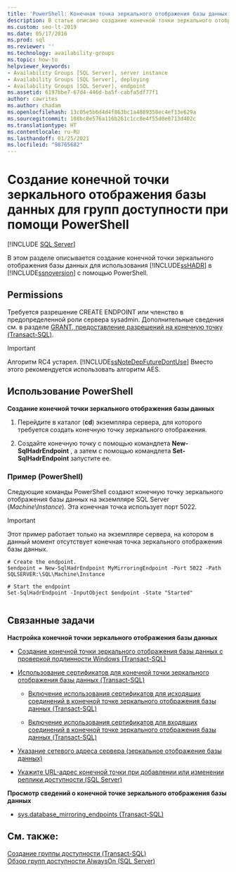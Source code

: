 ```yaml
---
title: 'PowerShell: Конечная точка зеркального отображения базы данных для групп доступности'
description: В статье описано создание конечной точки зеркального отображения базы данных для групп доступности Always On при помощи PowerShell
ms.custom: seo-lt-2019
ms.date: 05/17/2016
ms.prod: sql
ms.reviewer: ''
ms.technology: availability-groups
ms.topic: how-to
helpviewer_keywords:
- Availability Groups [SQL Server], server instance
- Availability Groups [SQL Server], deploying
- Availability Groups [SQL Server], endpoint
ms.assetid: 6197bbe7-67d4-446d-ba5f-cabfa5df77f1
author: cawrites
ms.author: chadam
ms.openlocfilehash: 13c05e5b6d4d4f863bc1a4889358ec4ef13e629a
ms.sourcegitcommit: 108bc8e576a116b261c1cc8e4f55d0e0713d402c
ms.translationtype: HT
ms.contentlocale: ru-RU
ms.lasthandoff: 01/25/2021
ms.locfileid: "98765682"
---
```

# <a name="create-a-database-mirroring-endpoint-for-an-availability-group-using-powershell"></a>Создание конечной точки зеркального отображения базы данных для групп доступности при помощи PowerShell
[!INCLUDE [SQL Server](../../../includes/applies-to-version/sqlserver.md)]

  В этом разделе описывается создание конечной точки зеркального отображения базы данных для использования [!INCLUDE[ssHADR](../../../includes/sshadr-md.md)] в [!INCLUDE[ssnoversion](../../../includes/ssnoversion-md.md)] с помощью PowerShell.  
  

  
##  <a name="permissions"></a><a name="Permissions"></a> Permissions  
 Требуется разрешение CREATE ENDPOINT или членство в предопределенной роли сервера sysadmin. Дополнительные сведения см. в разделе [GRANT, предоставление разрешений на конечную точку (Transact-SQL)](../../../t-sql/statements/grant-endpoint-permissions-transact-sql.md).  

> [!IMPORTANT]  
>  Алгоритм RC4 устарел. [!INCLUDE[ssNoteDepFutureDontUse](../../../includes/ssnotedepfuturedontuse-md.md)] Вместо этого рекомендуется использовать алгоритм AES.  
  
##  <a name="using-powershell"></a><a name="PowerShellProcedure"></a> Использование PowerShell  
 **Создание конечной точки зеркального отображения базы данных**  
  
1.  Перейдите в каталог (**cd**) экземпляра сервера, для которого требуется создать конечную точку зеркального отображения.  
  
2.  Создайте конечную точку с помощью командлета **New-SqlHadrEndpoint** , а затем с помощью командлета **Set-SqlHadrEndpoint** запустите ее.  
  
###  <a name="example-powershell"></a><a name="PShellExample"></a> Пример (PowerShell)  
 Следующие команды PowerShell создают конечную точку зеркального отображения базы данных на экземпляре SQL Server (*Machine*\\*Instance*). Эта конечная точка использует порт 5022.  
  
> [!IMPORTANT]  
>  Этот пример работает только на экземпляре сервера, на котором в данный момент отсутствует конечная точка зеркального отображения базы данных.  
  
```  
# Create the endpoint.  
$endpoint = New-SqlHadrEndpoint MyMirroringEndpoint -Port 5022 -Path SQLSERVER:\SQL\Machine\Instance  
  
# Start the endpoint  
Set-SqlHadrEndpoint -InputObject $endpoint -State "Started"  
  
```  
  
##  <a name="related-tasks"></a><a name="RelatedTasks"></a> Связанные задачи  
 **Настройка конечной точки зеркального отображения базы данных**  
  
-   [Создание конечной точки зеркального отображения базы данных с проверкой подлинности Windows (Transact-SQL)](../../../database-engine/database-mirroring/create-a-database-mirroring-endpoint-for-windows-authentication-transact-sql.md)  
  
-   [Использование сертификатов для конечной точки зеркального отображения базы данных (Transact-SQL)](../../../database-engine/database-mirroring/use-certificates-for-a-database-mirroring-endpoint-transact-sql.md)  
  
    -   [Включение использования сертификатов для исходящих соединений в конечной точке зеркального отображения базы данных (Transact-SQL)](../../../database-engine/database-mirroring/database-mirroring-use-certificates-for-outbound-connections.md)  
  
    -   [Включение использования сертификатов для входящих соединений в конечной точке зеркального отображения базы данных (Transact-SQL)](../../../database-engine/database-mirroring/database-mirroring-use-certificates-for-inbound-connections.md)  
  
-   [Указание сетевого адреса сервера (зеркальное отображение базы данных)](../../../database-engine/database-mirroring/specify-a-server-network-address-database-mirroring.md)  
  
-   [Укажите URL-адрес конечной точки при добавлении или изменении реплики доступности (SQL Server)](../../../database-engine/availability-groups/windows/specify-endpoint-url-adding-or-modifying-availability-replica.md)  
  
 **Просмотр сведений о конечной точке зеркального отображения базы данных**  
  
-   [sys.database_mirroring_endpoints (Transact-SQL)](../../../relational-databases/system-catalog-views/sys-database-mirroring-endpoints-transact-sql.md)  
  
## <a name="see-also"></a>См. также:  
 [Создание группы доступности (Transact-SQL)](../../../database-engine/availability-groups/windows/create-an-availability-group-transact-sql.md)   
 [Обзор групп доступности AlwaysOn (SQL Server)](../../../database-engine/availability-groups/windows/overview-of-always-on-availability-groups-sql-server.md)  
  
  
